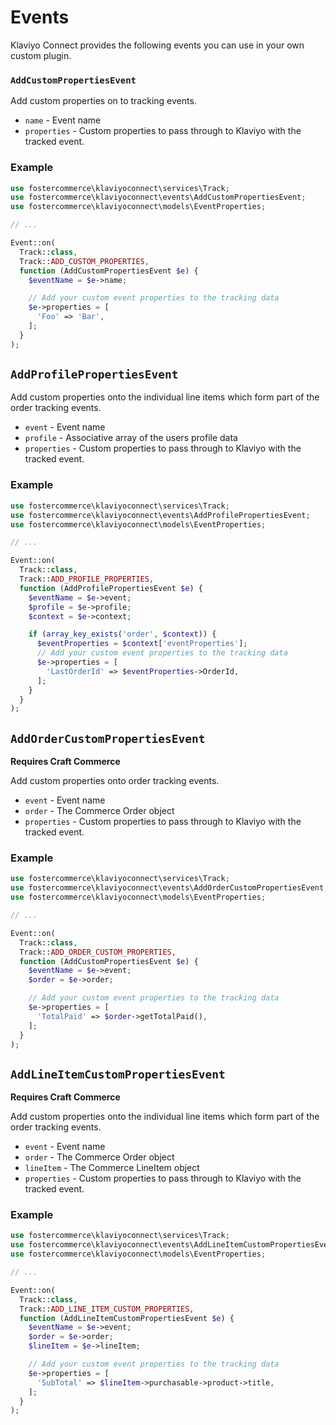 # Events

Klaviyo Connect provides the following events you can use in your own custom plugin.

### `AddCustomPropertiesEvent`

Add custom properties on to tracking events.

- `name` - Event name
- `properties` - Custom properties to pass through to Klaviyo with the tracked event.

### Example

```php
use fostercommerce\klaviyoconnect\services\Track;
use fostercommerce\klaviyoconnect\events\AddCustomPropertiesEvent;
use fostercommerce\klaviyoconnect\models\EventProperties;

// ...

Event::on(
  Track::class,
  Track::ADD_CUSTOM_PROPERTIES,
  function (AddCustomPropertiesEvent $e) {
    $eventName = $e->name;

    // Add your custom event properties to the tracking data
    $e->properties = [
      'Foo' => 'Bar',
    ];
  }
);
```

## `AddProfilePropertiesEvent`

Add custom properties onto the individual line items which form part of the order tracking events.

- `event` - Event name
- `profile` - Associative array of the users profile data
- `properties` - Custom properties to pass through to Klaviyo with the tracked event.

### Example

```php
use fostercommerce\klaviyoconnect\services\Track;
use fostercommerce\klaviyoconnect\events\AddProfilePropertiesEvent;
use fostercommerce\klaviyoconnect\models\EventProperties;

// ...

Event::on(
  Track::class,
  Track::ADD_PROFILE_PROPERTIES,
  function (AddProfilePropertiesEvent $e) {
    $eventName = $e->event;
    $profile = $e->profile;
    $context = $e->context;

    if (array_key_exists('order', $context)) {
      $eventProperties = $context['eventProperties'];
      // Add your custom event properties to the tracking data
      $e->properties = [
        'LastOrderId' => $eventProperties->OrderId,
      ];
    }
  }
);
```

## `AddOrderCustomPropertiesEvent`

**Requires Craft Commerce**

Add custom properties onto order tracking events.

- `event` - Event name
- `order` - The Commerce Order object
- `properties` - Custom properties to pass through to Klaviyo with the tracked event.

### Example

```php
use fostercommerce\klaviyoconnect\services\Track;
use fostercommerce\klaviyoconnect\events\AddOrderCustomPropertiesEvent;
use fostercommerce\klaviyoconnect\models\EventProperties;

// ...

Event::on(
  Track::class,
  Track::ADD_ORDER_CUSTOM_PROPERTIES,
  function (AddCustomPropertiesEvent $e) {
    $eventName = $e->event;
    $order = $e->order;

    // Add your custom event properties to the tracking data
    $e->properties = [
      'TotalPaid' => $order->getTotalPaid(),
    ];
  }
);
```

## `AddLineItemCustomPropertiesEvent`

**Requires Craft Commerce**

Add custom properties onto the individual line items which form part of the order tracking events.

- `event` - Event name
- `order` - The Commerce Order object
- `lineItem` - The Commerce LineItem object
- `properties` - Custom properties to pass through to Klaviyo with the tracked event.

### Example

```php
use fostercommerce\klaviyoconnect\services\Track;
use fostercommerce\klaviyoconnect\events\AddLineItemCustomPropertiesEvent;
use fostercommerce\klaviyoconnect\models\EventProperties;

// ...

Event::on(
  Track::class,
  Track::ADD_LINE_ITEM_CUSTOM_PROPERTIES,
  function (AddLineItemCustomPropertiesEvent $e) {
    $eventName = $e->event;
    $order = $e->order;
    $lineItem = $e->lineItem;

    // Add your custom event properties to the tracking data
    $e->properties = [
      'SubTotal' => $lineItem->purchasable->product->title,
    ];
  }
);
```
